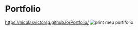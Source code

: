 # Portfolio
https://nicolasvictorsg.github.io/Portfolio/
![print meu portifolio](https://user-images.githubusercontent.com/114248340/216166480-f6d49c7f-e932-4282-b4c3-de34b2ca7a0e.png)
